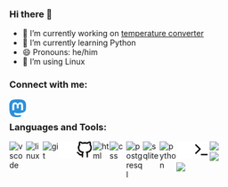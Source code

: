 ### Hi there 👋
- 🔭 I’m currently working on [temperature converter](https://github.com/Erase01/Temperaturenumrechner)
- 🌱 I’m currently learning Python
- 😄 Pronouns: he/him
- 🐧 I’m using Linux

### Connect with me:

[<img align="left" alt="erase | Mastodon" width="30px" src="./img/mastodon-icon.svg"
/>][Mastodon]

<br/>

### Languages and Tools:

<img align="left" alt="vscode" width="30px" src="https://cdn.jsdelivr.net/gh/devicons/devicon/icons/vscode/vscode-original.svg"/>
<img align="left" alt="linux" width="30px" src="https://cdn.jsdelivr.net/gh/devicons/devicon/icons/linux/linux-original.svg"/>
<img align="left" alt="git" width="30px" src="https://cdn.jsdelivr.net/gh/devicons/devicon/icons/git/git-original.svg"/>
<img align="left" alt="github" width="30px" src="./img/github-dark.svg#gh-dark-mode-only"/>
<img align="left" alt="github" width="30px" src="./img/github-light.svg#gh-light-mode-only"/>
<img align="left" alt="html" width="30px" src="https://cdn.jsdelivr.net/gh/devicons/devicon/icons/html5/html5-plain.svg"/>
<img align="left" alt="css" width="30px" src="https://cdn.jsdelivr.net/gh/devicons/devicon/icons/css3/css3-plain.svg"/>
<img align="left" alt="postgresql" width="30px" src="https://cdn.jsdelivr.net/gh/devicons/devicon/icons/postgresql/postgresql-original.svg"/>
<img align="left" alt="sqlite" width="30px" src="https://cdn.jsdelivr.net/gh/devicons/devicon/icons/sqlite/sqlite-original.svg"/>
<img align="left" alt="python" width="30px" src="https://cdn.jsdelivr.net/gh/devicons/devicon/icons/python/python-plain.svg"/>
<img align="left" alt="terminal" width="30px" src="./img/terminal-dark.svg#gh-dark-mode-only"/>
<img align="left" alt="terminal" width="30px" src="./img/terminal-light.svg#gh-light-mode-only"/>

[Mastodon]: https://chaos.social/@erase


![](https://github-readme-stats.vercel.app/api/top-langs/?username=Erase01&layout=compact&theme=dark)
<br/>
![](https://github-readme-stats.vercel.app/api?username=Erase01&show_icons=true&theme=dark)
<br/>
[![](https://streak-stats.demolab.com/?user=Erase01&theme=dark)](https://git.io/streak-stats)
